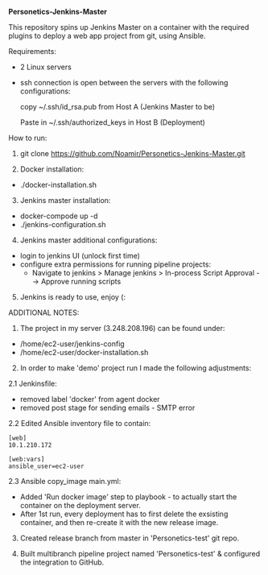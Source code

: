 **Personetics-Jenkins-Master**

This repository spins up Jenkins Master on a container with the required plugins to deploy a web app project from git, using Ansible.

Requirements:
- 2 Linux servers
- ssh connection is open between the servers with the following configurations:
  
	copy ~/.ssh/id_rsa.pub from Host A (Jenkins Master to be)

	Paste in ~/.ssh/authorized_keys in Host B (Deployment)

How to run:

1. git clone https://github.com/Noamir/Personetics-Jenkins-Master.git

2. Docker installation:
- ./docker-installation.sh

3. Jenkins master installation:
-  docker-compode up -d
- ./jenkins-configuration.sh

4. Jenkins master additional configurations: 
- login to jenkins UI (unlock first time)
- configure extra permissions for running pipeline projects:
	- Navigate to jenkins > Manage jenkins > In-process Script Approval --> Approve running scripts

5. Jenkins is ready to use, enjoy (:


ADDITIONAL NOTES:
1. The project in my server (3.248.208.196) can be found under: 
- /home/ec2-user/jenkins-config 
- /home/ec2-user/docker-installation.sh

2. In order to make 'demo' project run I made the following adjustments:

2.1 Jenkinsfile:
- removed label 'docker' from agent docker
- removed post stage for sending emails - SMTP error
	
2.2 Edited Ansible inventory file to contain:
  
	[web]
	10.1.210.172
	
	[web:vars]
	ansible_user=ec2-user
	
2.3 Ansible copy_image main.yml:
- Added 'Run docker image' step to playbook - to actually start the container on the deployment server.
- After 1st run, every deployment has to first delete the exsisting container, and then re-create it with the new release image.

3. Created release branch from master in 'Personetics-test' git repo.

4. Built multibranch pipeline project named 'Personetics-test' & configured the integration to GitHub.
